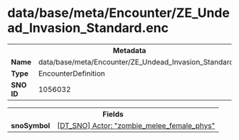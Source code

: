<h1>data/base/meta/Encounter/ZE_Undead_Invasion_Standard.enc</h1><table><tr><th colspan="100%">Metadata</th></tr><tr><td><b>Name</b></td><td>data/base/meta/Encounter/ZE_Undead_Invasion_Standard.enc</td></tr><tr><td><b>Type</b></td><td>EncounterDefinition</td></tr><tr><td><b>SNO ID</b></td><td>1056032</td></tr></table>

<table><tr><th colspan="100%">Fields</th></tr><tr><td><b>snoSymbol</b></td><td><a href="..\Actor\zombie_melee_female_phys.acr">[DT_SNO] Actor: "zombie_melee_female_phys"</a></td></tr></table>

